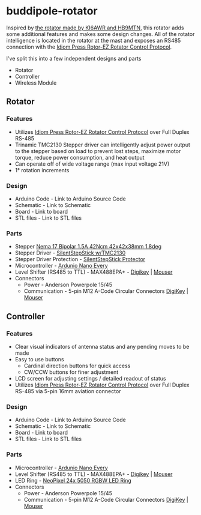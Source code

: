 # buddipole-rotator

Inspired by [the rotator made by KI6AWR and HB9MTN](https://qsl.net/hb9mtn/BPMW/MW_Rotor.html), this rotator adds some additional features and makes some design changes. All of the rotator intelligence is located in the rotator at the mast and exposes an RS485 connection with the [Idiom Press Rotor-EZ Rotator Control Protocol](https://www.hamsupply.com/wp-content/uploads/2015/11/Rotor-EZ-Protocol.pdf).

I've split this into a few independent designs and parts

- Rotator
- Controller
- Wireless Module

## Rotator 

### Features
- Utilizes [Idiom Press Rotor-EZ Rotator Control Protocol](https://www.hamsupply.com/wp-content/uploads/2015/11/Rotor-EZ-Protocol.pdf) over Full Duplex RS-485
- Trinamic TMC2130 Stepper driver can intelligently adjust power output to the stepper based on load to prevent lost steps, maximize motor torque, reduce power consumption, and heat output
- Can operate off of wide voltage range (max input voltage 21V)
- 1° rotation increments
  
### Design
- Arduino Code - Link to Arduino Source Code
- Schematic - Link to Schematic
- Board - Link to board
- STL files - Link to STL files

### Parts
- Stepper [Nema 17 Bipolar 1.5A 42Ncm 42x42x38mm 1.8deg](https://www.amazon.com/STEPPERONLINE-Stepper-Bipolar-42x42x38mm-Connector/dp/B0B38GX54H)
- Stepper Driver - [SilentStepStick w/TMC2130](https://learn.watterott.com/silentstepstick/)
- Stepper Driver Protection - [SilentStepStick Protector](https://learn.watterott.com/silentstepstick/protector/)
- Microcontroller - [Ardunio Nano Every](https://store-usa.arduino.cc/products/arduino-nano-every)
- Level Shifter (RS485 to TTL) - MAX488EPA+ - [Digikey](https://www.digikey.com/en/products/detail/analog-devices-inc-maxim-integrated/MAX488EPA/1495109?s=N4IgTCBcDaILIEEAaAWAHGgogBQQagAIQBdAXyA) | [Mouser](https://www.mouser.com/ProductDetail/Analog-Devices-Maxim-Integrated/MAX488EPA%2b?qs=1THa7WoU59G6dxfe6rTcAA%3D%3D)
- Connectors
  - Power - Anderson Powerpole 15/45
  - Communication - 5-pin M12 A-Code Circular Connectors [DigiKey](https://www.digikey.com/en/products/detail/conec/43-01199/2793477?s=N4IgTCBcDaIAQBYDMBaADARgwTmyAugL5A) | [Mouser](https://www.mouser.com/ProductDetail/Amphenol-CONEC/43-01199?qs=BLWaPj7617f34EH%2FcnQWlA%3D%3D)

## Controller

### Features
- Clear visual indicators of antenna status and any pending moves to be made
- Easy to use buttons
  - Cardinal direction buttons for quick access
  - CW/CCW buttons for finer adjustment
- LCD screen for adjusting settings / detailed readout of status
- Utilizes [Idiom Press Rotor-EZ Rotator Control Protocol](https://www.hamsupply.com/wp-content/uploads/2015/11/Rotor-EZ-Protocol.pdf) over Full Duplex RS-485 via 5-pin 16mm aviation connector

### Design
- Arduino Code - Link to Arduino Source Code
- Schematic - Link to Schematic
- Board - Link to board
- STL files - Link to STL files

### Parts
- Microcontroller - [Ardunio Nano Every](https://store-usa.arduino.cc/products/arduino-nano-every)
- Level Shifter (RS485 to TTL) - MAX488EPA+ - [Digikey](https://www.digikey.com/en/products/detail/analog-devices-inc-maxim-integrated/MAX488EPA/1495109?s=N4IgTCBcDaILIEEAaAWAHGgogBQQagAIQBdAXyA) | [Mouser](https://www.mouser.com/ProductDetail/Analog-Devices-Maxim-Integrated/MAX488EPA%2b?qs=1THa7WoU59G6dxfe6rTcAA%3D%3D)
- LED Ring - [NeoPixel 24x 5050 RGBW LED Ring](https://www.adafruit.com/product/1586)
- Connectors
  - Power - Anderson Powerpole 15/45
  - Communication - 5-pin M12 A-Code Circular Connectors [DigiKey](https://www.digikey.com/en/products/detail/conec/43-01199/2793477?s=N4IgTCBcDaIAQBYDMBaADARgwTmyAugL5A) | [Mouser](https://www.mouser.com/ProductDetail/Amphenol-CONEC/43-01199?qs=BLWaPj7617f34EH%2FcnQWlA%3D%3D)

